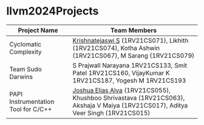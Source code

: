 # llvm2024Projects

| Project Name          | Team Members                                                                                                                                                              |
| --------------------- | ------------------------------------------------------------------------------------------------------------------------------------------------------------------------- |
| Cyclomatic Complexity | [Krishnatejaswi S](https://www.github.com/KTS-o7/cyclomatic-complexity-clang-plugin) (1RV21CS071), Likhith (1RV21CS074), Kotha Ashwin (1RV21CS067), M Sarang (1RV21CS079) |
| Team Sudo Darwins     | S Prajwall Narayana 1RV21CS133, Smit Patel 1RV21CS160, VijayKumar K 1RV21CS187, Yogesh M 1RV21CS193                                                                       |
| PAPI Instrumentation Tool for C/C++ | [Joshua Elias Alva](https://github.com/joshalva23/PAPI-based-Runtime-Analyzer.git) (1RV21CS055), Khushboo Shrivastava (1RV21CS063), Akshaja V Maiya (1RV21CS017), Aditya Veer Singh (1RV21CS015) |